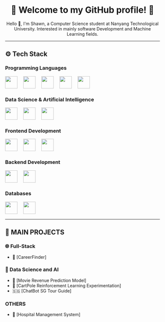 <h1 align="center">🌟 Welcome to my GitHub profile! 🌟</h1>

<p align="center">
  Hello 👋, I'm Shawn, a Computer Science student at Nanyang Technological University. Interested in mainly software Development and Machine Learning fields.
</p>

---

## ⚙️ Tech Stack

### Programming Languages  
<span>
  <img src="https://cdn.jsdelivr.net/gh/devicons/devicon/icons/c/c-original.svg" height="40" style="margin-right: 15px;" />
  <img src="https://cdn.jsdelivr.net/gh/devicons/devicon/icons/python/python-original.svg" height="40" style="margin-right: 15px;" />
  <img src="https://cdn.jsdelivr.net/gh/devicons/devicon/icons/java/java-original.svg" height="40" style="margin-right: 15px;" />
  <img src="https://cdn.jsdelivr.net/gh/devicons/devicon/icons/javascript/javascript-original.svg" height="40" style="margin-right: 15px;" />
  <img src="https://cdn.jsdelivr.net/gh/devicons/devicon/icons/typescript/typescript-original.svg" height="40" />
</span>

### Data Science & Artificial Intelligence  
<span>
  <img src="https://cdn.jsdelivr.net/gh/devicons/devicon/icons/numpy/numpy-original.svg" height="40" style="margin-right: 15px;" />
  <img src="https://cdn.jsdelivr.net/gh/devicons/devicon/icons/pandas/pandas-original.svg" height="40" style="margin-right: 15px;" />
  <img src="https://cdn.jsdelivr.net/gh/devicons/devicon/icons/scikitlearn/scikitlearn-original.svg" height="40" style="margin-right: 15px;" />
</span>


### Frontend Development  
<span>
  <img src="https://cdn.jsdelivr.net/gh/devicons/devicon/icons/react/react-original.svg" height="40" style="margin-right: 15px;" />
  <img src="https://cdn.jsdelivr.net/gh/devicons/devicon/icons/html5/html5-original.svg" height="40" style="margin-right: 15px;" />
  <img src="https://cdn.jsdelivr.net/gh/devicons/devicon/icons/css3/css3-original.svg" height="40" />
</span>

### Backend Development  
<span>
  <img src="https://cdn.jsdelivr.net/gh/devicons/devicon/icons/nodejs/nodejs-original.svg" height="40" style="margin-right: 15px;" />
  <img src="https://cdn.jsdelivr.net/gh/devicons/devicon/icons/express/express-original.svg" height="40" style="margin-right: 15px;" />
</span>

### Databases  
<span>
  <img src="https://cdn.jsdelivr.net/gh/devicons/devicon/icons/mysql/mysql-original.svg" height="40" style="margin-right: 15px;" />
  <img src="https://cdn.jsdelivr.net/gh/devicons/devicon/icons/mongodb/mongodb-original.svg" height="40" />
</span>

---

## 👑 MAIN PROJECTS

### 🌐 Full-Stack
- 📘 [CareerFinder]

### 🤖 Data Science and AI
- 🍿 [Movie Revenue Prediction Model]
- 🛞 [CartPole Reinforcement Learning Experimentation]
- 🇸🇬 [ChatBot SG Tour Guide]

### OTHERS
- 🏥 [Hospital Management System]

